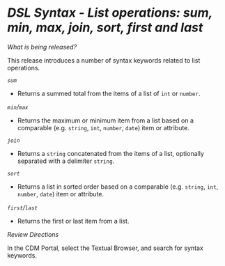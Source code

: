 # *DSL Syntax - List operations: sum, min, max, join, sort, first and last*

_What is being released?_

This release introduces a number of syntax keywords related to list operations.

*`sum`*

- Returns a summed total from the items of a list of `int` or `number`.

*`min`/`max`*

- Returns the maximum or minimum item from a list based on a comparable (e.g. `string`, `int`, `number`, `date`) item or attribute.

*`join`*

- Returns a `string` concatenated from the items of a list, optionally separated with a delimiter `string`.

*`sort`*

- Returns a list in sorted order based on a comparable (e.g. `string`, `int`, `number`, `date`) item or attribute.

*`first`/`last`*

- Returns the first or last item from a list.

_Review Directions_

In the CDM Portal, select the Textual Browser, and search for syntax keywords.

